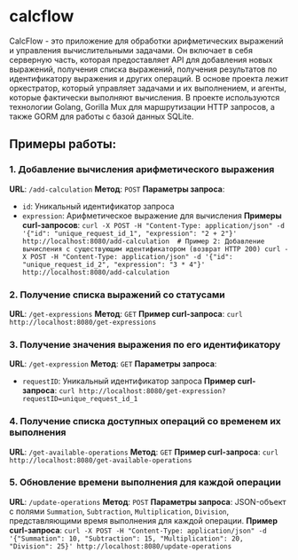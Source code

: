 # calcflow
CalcFlow - это приложение для обработки арифметических выражений и управления вычислительными задачами. Он включает в себя серверную часть, которая предоставляет API для добавления новых выражений, получения списка выражений, получения результатов по идентификатору выражения и других операций. В основе проекта лежит оркестратор, который управляет задачами и их выполнением, и агенты, которые фактически выполняют вычисления. В проекте используются технологии Golang, Gorilla Mux для маршрутизации HTTP запросов, а также GORM для работы с базой данных SQLite.

## Примеры работы:

### 1. Добавление вычисления арифметического выражения
**URL**: `/add-calculation`
**Метод**: `POST`
**Параметры запроса**:
- `id`: Уникальный идентификатор запроса
- `expression`: Арифметическое выражение для вычисления
**Примеры curl-запросов**:
`curl -X POST -H "Content-Type: application/json" -d '{"id": "unique_request_id_1", "expression": "2 + 2"}' http://localhost:8080/add-calculation  # Пример 2: Добавление вычисления с существующим идентификатором (возврат HTTP 200) curl -X POST -H "Content-Type: application/json" -d '{"id": "unique_request_id_2", "expression": "3 * 4"}' http://localhost:8080/add-calculation`


### 2. Получение списка выражений со статусами
**URL**: `/get-expressions`
**Метод**: `GET`
**Пример curl-запроса**:
`curl http://localhost:8080/get-expressions`


### 3. Получение значения выражения по его идентификатору

**URL**: `/get-expression`
**Метод**: `GET`
**Параметры запроса**:
- `requestID`: Уникальный идентификатор запроса
**Пример curl-запроса**:
`curl http://localhost:8080/get-expression?requestID=unique_request_id_1`


### 4. Получение списка доступных операций со временем их выполнения

**URL**: `/get-available-operations`
**Метод**: `GET`
**Пример curl-запроса**:
`curl http://localhost:8080/get-available-operations`


### 5. Обновление времени выполнения для каждой операции
**URL**: `/update-operations`
**Метод**: `POST`
**Параметры запроса**: JSON-объект с полями `Summation`, `Subtraction`, `Multiplication`, `Division`, представляющими время выполнения для каждой операции.
**Пример curl-запроса**:
`curl -X POST -H "Content-Type: application/json" -d '{"Summation": 10, "Subtraction": 15, "Multiplication": 20, "Division": 25}' http://localhost:8080/update-operations`
